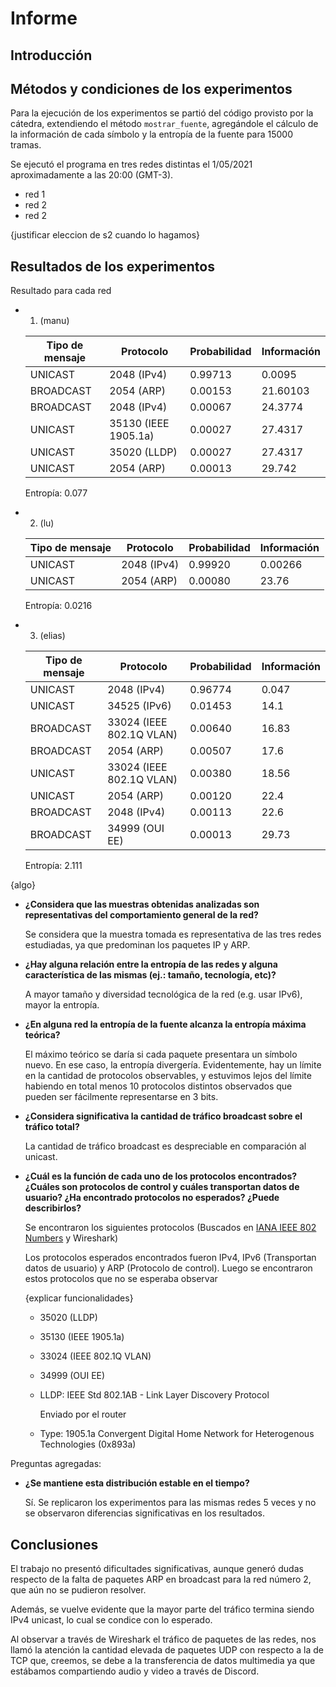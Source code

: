 # Informe

## Introducción

<!-- 200 -->

## Métodos y condiciones de los experimentos

<!-- 400 -->

Para la ejecución de los experimentos se partió del código provisto por la cátedra, extendiendo el método `mostrar_fuente`, agregándole el cálculo de la información de cada símbolo y la entropía de la fuente para 15000 tramas.

Se ejecutó el programa en tres redes distintas el 1/05/2021 aproximadamente a las 20:00 (GMT-3).

- red 1
- red 2
- red 2

{justificar eleccion de s2 cuando lo hagamos}

## Resultados de los experimentos

<!-- 600 -->

Resultado para cada red

- 1. (manu)

  | Tipo de mensaje | Protocolo            | Probabilidad | Información |
  | --------------- | -------------------- | ------------ | ----------- |
  | UNICAST         | 2048 (IPv4)          | 0.99713      | 0.0095      |
  | BROADCAST       | 2054 (ARP)           | 0.00153      | 21.60103    |
  | BROADCAST       | 2048 (IPv4)          | 0.00067      | 24.3774     |
  | UNICAST         | 35130 (IEEE 1905.1a) | 0.00027      | 27.4317     |
  | UNICAST         | 35020 (LLDP)         | 0.00027      | 27.4317     |
  | UNICAST         | 2054 (ARP)           | 0.00013      | 29.742      |

  Entropía: 0.077

- 2. (lu)

  | Tipo de mensaje | Protocolo   | Probabilidad | Información |
  | --------------- | ----------- | ------------ | ----------- |
  | UNICAST         | 2048 (IPv4) | 0.99920      | 0.00266     |
  | UNICAST         | 2054 (ARP)  | 0.00080      | 23.76       |

  Entropía: 0.0216

- 3. (elias)

  | Tipo de mensaje | Protocolo                | Probabilidad | Información |
  | --------------- | ------------------------ | ------------ | ----------- |
  | UNICAST         | 2048 (IPv4)              | 0.96774      | 0.047       |
  | UNICAST         | 34525 (IPv6)             | 0.01453      | 14.1        |
  | BROADCAST       | 33024 (IEEE 802.1Q VLAN) | 0.00640      | 16.83       |
  | BROADCAST       | 2054 (ARP)               | 0.00507      | 17.6        |
  | UNICAST         | 33024 (IEEE 802.1Q VLAN) | 0.00380      | 18.56       |
  | UNICAST         | 2054 (ARP)               | 0.00120      | 22.4        |
  | BROADCAST       | 2048 (IPv4)              | 0.00113      | 22.6        |
  | BROADCAST       | 34999 (OUI EE)           | 0.00013      | 29.73       |

  Entropía: 2.111

{algo}

- **¿Considera que las muestras obtenidas analizadas son representativas del comportamiento general de la red?**

  Se considera que la muestra tomada es representativa de las tres redes estudiadas, ya que predominan los paquetes IP y ARP.

- **¿Hay alguna relación entre la entropía de las redes y alguna característica de las mismas (ej.: tamaño, tecnología, etc)?**

  A mayor tamaño y diversidad tecnológica de la red (e.g. usar IPv6), mayor la entropía.
  
- **¿En alguna red la entropía de la fuente alcanza la entropía máxima teórica?**
  
  El máximo teórico se daría si cada paquete presentara un símbolo nuevo. En ese caso, la entropía divergería. Evidentemente, hay un límite en la cantidad de protocolos observables, y estuvimos lejos del límite habiendo en total menos 10 protocolos distintos observados que pueden ser fácilmente representarse en 3 bits.

- **¿Considera significativa la cantidad de tráfico broadcast sobre el tráfico total?**
  
  La cantidad de tráfico broadcast es despreciable en comparación al unicast.

- **¿Cuál es la función de cada uno de los protocolos encontrados? ¿Cuáles son protocolos de control y cuáles transportan datos de usuario? ¿Ha encontrado protocolos no esperados? ¿Puede describirlos?**

  Se encontraron los siguientes protocolos (Buscados en [IANA IEEE 802 Numbers](https://www.iana.org/assignments/ieee-802-numbers/ieee-802-numbers.xhtml) y Wireshark)

  Los protocolos esperados encontrados fueron IPv4, IPv6 (Transportan datos de usuario) y ARP (Protocolo de control). Luego se encontraron estos protocolos que no se esperaba observar

  {explicar funcionalidades}
  - 35020 (LLDP)
  - 35130 (IEEE 1905.1a)
  - 33024 (IEEE 802.1Q VLAN)
  - 34999 (OUI EE)
  - LLDP: IEEE Std 802.1AB - Link Layer Discovery Protocol

    Enviado por el router

  - Type: 1905.1a Convergent Digital Home Network for Heterogenous Technologies (0x893a)

Preguntas agregadas:

- **¿Se mantiene esta distribución estable en el tiempo?**

  Sí. Se replicaron los experimentos para las mismas redes 5 veces y no se observaron diferencias significativas en los resultados.

## Conclusiones

<!-- 200 -->

El trabajo no presentó dificultades significativas, aunque generó dudas respecto de la falta de paquetes ARP en broadcast para la red número 2, que aún no se pudieron resolver.

Además, se vuelve evidente que la mayor parte del tráfico termina siendo IPv4 unicast, lo cual se condice con lo esperado.

Al observar a través de Wireshark el tráfico de paquetes de las redes, nos llamó la atención la cantidad elevada de paquetes UDP con respecto a la de TCP que, creemos, se debe a la transferencia de datos multimedia ya que estábamos compartiendo audio y video a través de Discord.
